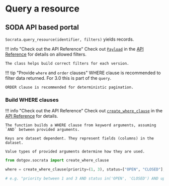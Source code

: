 # Query a resource

## **SODA API** based portal

`Socrata.query_resource(identifier, filters)` yields records.

<!-- prettier-ignore -->
!!! info "Check out the API Reference"
    Check out [`Payload`](../api/socrata.md#dotgov.socrata.Payload) in the [API Reference](../api/socrata.md) for details on allowed filters.

    The class helps build correct filters for each version.

<!-- prettier-ignore -->
!!! tip "Provide `where` and `order` clauses"
    WHERE clause is recommended to filter data returned. For 3.0 this is part of the `query`.

    ORDER clause is recommended for deterministic pagination.

### Build WHERE clauses

<!-- prettier-ignore -->
!!! info "Check out the API Reference"
    Check out [`create_where_clause`](../api/socrata.md#dotgov.socrata.create_where_clause) in the [API Reference](../api/socrata.md) for details.

    The function builds a WHERE clause from keyword arguments, assuming `AND` between provided arguments.

    Keys are dataset dependent. They represent fields (columns) in the dataset.

    Value types of provided arguments determine how they are used.

```python
from dotgov.socrata import create_where_clause

where = create_where_clause(priority=(1, 3), status=["OPEN", "CLOSED"], description="assault")

# e.g. "priority between 1 and 3 AND status in('OPEN', 'CLOSED') AND upper(description) like upper('%assault%')"
```
